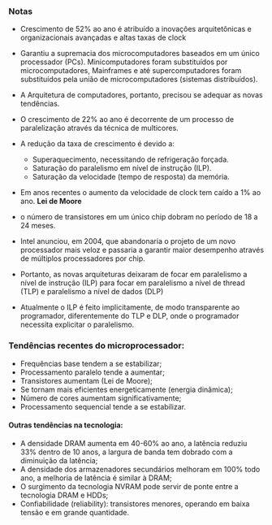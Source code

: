 ### Notas
- Crescimento de 52% ao ano é atribuído a inovações arquitetônicas e organizacionais avançadas e altas taxas de clock
- Garantiu a supremacia dos microcomputadores baseados em um único processador (PCs). Minicomputadores foram substituídos por microcomputadores, Mainframes e até supercomputadores foram substituídos pela união de microcomputadores (sistemas distribuídos).
- A Arquitetura de computadores, portanto, precisou se adequar as novas tendências.
- O crescimento de 22% ao ano é decorrente de um processo de paralelização através da técnica de multicores.
- A redução da taxa de crescimento é devido a:
	- Superaquecimento, necessitando de refrigeração forçada.
	- Saturação do paralelismo em nível de instrução (ILP).
	- Saturação da velocidade (tempo de resposta) da memória.
- Em anos recentes o aumento da velocidade de clock tem caído a 1% ao ano.
**Lei de Moore**
- o número de transistores em um único chip dobram no período de 18 a 24 meses.

- Intel anunciou, em 2004, que abandonaria o projeto de um novo processador mais veloz e passaria a garantir maior desempenho através de múltiplos processadores por chip.
- Portanto, as novas arquiteturas deixaram de focar em paralelismo a nível de instrução (ILP) para focar em paralelismo a nível de thread (TLP) e paralelismo a nível de dados (DLP)
- Atualmente o ILP é feito implicitamente, de modo transparente ao programador, diferentemente do TLP e DLP, onde o programador necessita explicitar o paralelismo.

### Tendências recentes do microprocessador:
- Frequências base tendem a se estabilizar;
- Processamento paralelo tende a aumentar;
- Transistores aumentam (Lei de Moore);
- Se tornam mais eficientes energeticamente (energia dinâmica);
- Número de cores aumentam significativamente;
- Processamento sequencial tende a se estabilizar.

#### Outras tendências na tecnologia:
- A densidade DRAM aumenta em 40-60% ao ano, a latência reduziu 33% dentro de 10 anos, a largura de banda tem dobrado com a diminuição da latência;
- A densidade dos armazenadores secundários melhoram em 100% todo ano, a melhoria de latência é similar à DRAM;
- O surgimento da tecnologia NVRAM pode servir de ponte entre a tecnologia DRAM e HDDs;
- Confiabilidade (reliability): transistores menores, operando em baixa tensão e em grande quantidade.

